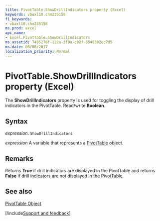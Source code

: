 ```yaml
---
title: PivotTable.ShowDrillIndicators property (Excel)
keywords: vbaxl10.chm235158
f1_keywords:
- vbaxl10.chm235158
ms.prod: excel
api_name:
- Excel.PivotTable.ShowDrillIndicators
ms.assetid: 7495276f-122a-3f9a-c02f-6548302ec7d5
ms.date: 06/08/2017
localization_priority: Normal
---
```



# PivotTable.ShowDrillIndicators property (Excel)

The  **ShowDrillIndicators** property is used for toggling the display of drill indicators in the PivotTable. Read/write **Boolean**.


## Syntax

_expression_. `ShowDrillIndicators`

_expression_ A variable that represents a [PivotTable](Excel.PivotTable.md) object.


## Remarks

Returns  **True** if drill indicators are displayed in the PivotTable and returns **False** if drill indicators are not displayed in the PivotTable.


## See also


[PivotTable Object](Excel.PivotTable.md)

[!include[Support and feedback](~/includes/feedback-boilerplate.md)]